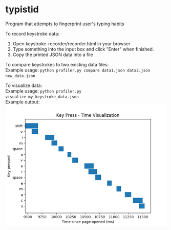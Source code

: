 # typistid
Program that attempts to fingerprint user's typing habits

To record keystroke data:
  1. Open keystroke-recorder/recorder.html in your browser
  2. Type something into the input box and click "Enter" when finished.
  3. Copy the printed JSON data into a file

To compare keystrokes to two existing data files:<br>
  Example usage: <code>python profiler.py compare data1.json data2.json new_data.json</code>
  
To visualize data:<br>
  Example usage: <code>python profiler.py visualize my_keystroke_data.json</code><br>
  Example output: ![alt text](https://raw.githubusercontent.com/christianwang0x/typistid/master/keys.png)
